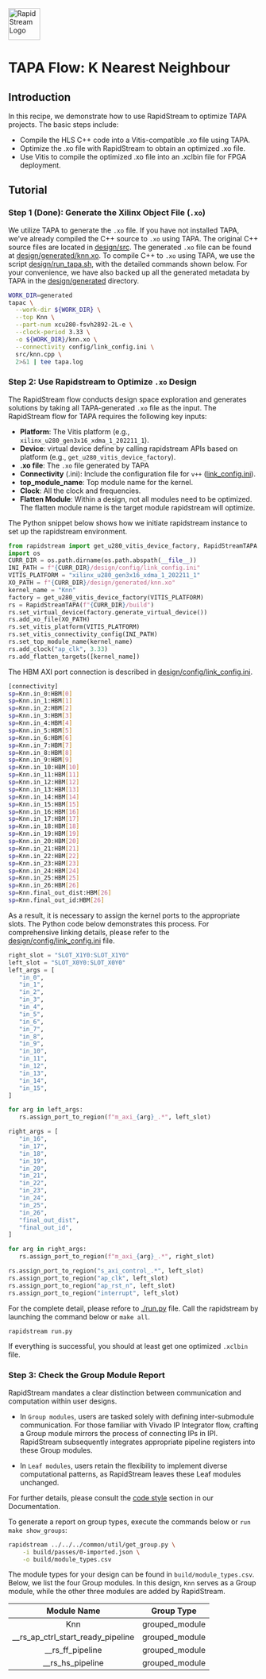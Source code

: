 <!--
Copyright (c) 2024 RapidStream Design Automation, Inc. and contributors.  All rights reserved.
The contributor(s) of this file has/have agreed to the RapidStream Contributor License Agreement.
-->

<img src="https://imagedelivery.net/AU8IzMTGgpVmEBfwPILIgw/1b565657-df33-41f9-f29e-0d539743e700/128" width="64px" alt="RapidStream Logo" />

# TAPA Flow: K Nearest Neighbour

## Introduction


In this recipe, we demonstrate how to use RapidStream to optimize TAPA projects. The basic steps include:

- Compile the HLS C++ code into a Vitis-compatible .xo file using TAPA.
- Optimize the .xo file with RapidStream to obtain an optimized .xo file.
- Use Vitis to compile the optimized .xo file into an .xclbin file for FPGA deployment.

## Tutorial

### Step 1 (Done): Generate the Xilinx Object File (`.xo`)


We utilize TAPA to generate the `.xo` file. If you have not installed TAPA, we've already compiled the C++ source to `.xo` using TAPA. The original C++ source files are located in [design/src](design/src). The generated `.xo` file can be found at [design/generated/knn.xo](design/generated/knn.xo). To compile C++ to `.xo` using TAPA, we use the script [design/run_tapa.sh](design/run_tapa.sh), with the detailed commands shown below. For your convenience, we have also backed up all the generated metadata by TAPA in the [design/generated](design/generated/) directory.

```bash
WORK_DIR=generated
tapac \
  --work-dir ${WORK_DIR} \
  --top Knn \
  --part-num xcu280-fsvh2892-2L-e \
  --clock-period 3.33 \
  -o ${WORK_DIR}/knn.xo \
  --connectivity config/link_config.ini \
  src/knn.cpp \
  2>&1 | tee tapa.log
```

### Step 2: Use Rapidstream to Optimize `.xo` Design

The RapidStream flow conducts design space exploration and generates solutions  by taking all TAPA-generated `.xo` file as the input.
The RapidStream flow for TAPA requires the following key inputs:

- **Platform**: The Vitis platform (e.g., `xilinx_u280_gen3x16_xdma_1_202211_1`).
- **Device**: virtual device define by calling rapidstream APIs based on platform (e.g., `get_u280_vitis_device_factory`).
- **.xo file**: The `.xo` file generated by TAPA
- **Connectivity** (.ini): Include the configuration file for `v++` ([link_config.ini](design/config/run.py/link_config.ini)).
- **top_module_name**: Top module name for the kernel.
- **Clock**: All the clock and frequencies.
- **Flatten Module**: Within a design, not all modules need to be optimized. The flatten module name is the target module rapidstream will optimize.

The Python snippet below shows how we initiate rapidstream instance to set up the rapidstream environment.

```Python
from rapidstream import get_u280_vitis_device_factory, RapidStreamTAPA
import os
CURR_DIR = os.path.dirname(os.path.abspath(__file__))
INI_PATH = f"{CURR_DIR}/design/config/link_config.ini"
VITIS_PLATFORM = "xilinx_u280_gen3x16_xdma_1_202211_1"
XO_PATH = f"{CURR_DIR}/design/generated/knn.xo"
kernel_name = "Knn"
factory = get_u280_vitis_device_factory(VITIS_PLATFORM)
rs = RapidStreamTAPA(f"{CURR_DIR}/build")
rs.set_virtual_device(factory.generate_virtual_device())
rs.add_xo_file(XO_PATH)
rs.set_vitis_platform(VITIS_PLATFORM)
rs.set_vitis_connectivity_config(INI_PATH)
rs.set_top_module_name(kernel_name)
rs.add_clock("ap_clk", 3.33)
rs.add_flatten_targets([kernel_name])
```

The HBM AXI port connection is described in [design/config/link_config.ini](design/config/run.py/link_config.ini).

```bash
[connectivity]
sp=Knn.in_0:HBM[0]
sp=Knn.in_1:HBM[1]
sp=Knn.in_2:HBM[2]
sp=Knn.in_3:HBM[3]
sp=Knn.in_4:HBM[4]
sp=Knn.in_5:HBM[5]
sp=Knn.in_6:HBM[6]
sp=Knn.in_7:HBM[7]
sp=Knn.in_8:HBM[8]
sp=Knn.in_9:HBM[9]
sp=Knn.in_10:HBM[10]
sp=Knn.in_11:HBM[11]
sp=Knn.in_12:HBM[12]
sp=Knn.in_13:HBM[13]
sp=Knn.in_14:HBM[14]
sp=Knn.in_15:HBM[15]
sp=Knn.in_16:HBM[16]
sp=Knn.in_17:HBM[17]
sp=Knn.in_18:HBM[18]
sp=Knn.in_19:HBM[19]
sp=Knn.in_20:HBM[20]
sp=Knn.in_21:HBM[21]
sp=Knn.in_22:HBM[22]
sp=Knn.in_23:HBM[23]
sp=Knn.in_24:HBM[24]
sp=Knn.in_25:HBM[25]
sp=Knn.in_26:HBM[26]
sp=Knn.final_out_dist:HBM[26]
sp=Knn.final_out_id:HBM[26]
```

As a result, it is necessary to assign the kernel ports to the appropriate slots. The Python code below demonstrates this process. For comprehensive linking details, please refer to the [design/config/link_config.ini](design/config/run.py/link_config.ini) file.

 ```Python
right_slot = "SLOT_X1Y0:SLOT_X1Y0"
left_slot = "SLOT_X0Y0:SLOT_X0Y0"
left_args = [
    "in_0",
    "in_1",
    "in_2",
    "in_3",
    "in_4",
    "in_5",
    "in_6",
    "in_7",
    "in_8",
    "in_9",
    "in_10",
    "in_11",
    "in_12",
    "in_13",
    "in_14",
    "in_15",
]

for arg in left_args:
    rs.assign_port_to_region(f"m_axi_{arg}_.*", left_slot)

right_args = [
    "in_16",
    "in_17",
    "in_18",
    "in_19",
    "in_20",
    "in_21",
    "in_22",
    "in_23",
    "in_24",
    "in_25",
    "in_26",
    "final_out_dist",
    "final_out_id",
]

for arg in right_args:
    rs.assign_port_to_region(f"m_axi_{arg}_.*", right_slot)

rs.assign_port_to_region("s_axi_control_.*", left_slot)
rs.assign_port_to_region("ap_clk", left_slot)
rs.assign_port_to_region("ap_rst_n", left_slot)
rs.assign_port_to_region("interrupt", left_slot)
```

For the complete detail, please refore to [./run.py](./run.py) file. Call the rapidstream by launching the command below or `make all`.

```bash
rapidstream run.py
```

If everything is successful, you should at least get one optimized `.xclbin` file.




### Step 3: Check the Group Module Report


RapidStream mandates a clear distinction between communication and computation within user designs.

- In `Group modules`, users are tasked solely with defining inter-submodule communication. For those familiar with Vivado IP Integrator flow, crafting a Group module mirrors the process of connecting IPs in IPI. RapidStream subsequently integrates appropriate pipeline registers into these Group modules.

- In `Leaf modules`, users retain the flexibility to implement diverse computational patterns, as RapidStream leaves these Leaf modules unchanged.

For further details, please consult the [code style](https://docs.rapidstream-da.com/required-coding-style/) section in our Documentation.

To generate a report on group types, execute the commands below or `run make show_groups`:

```bash
rapidstream ../../../common/util/get_group.py \
	-i build/passes/0-imported.json \
	-o build/module_types.csv
```

The module types for your design can be found in `build/module_types.csv`. Below, we list the four Group modules. In this design, `Knn` serves as a Group module, while the other three modules are added by RapidStream.

| Module Name                      | Group Type     |
|:--------------------------------:|:--------------:|
| Knn                              | grouped_module |
|__rs_ap_ctrl_start_ready_pipeline | grouped_module |
|__rs_ff_pipeline                  | grouped_module |
|__rs_hs_pipeline                  | grouped_module |
